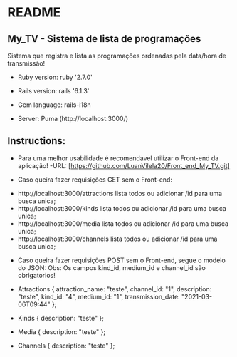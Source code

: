 # README

## My_TV - Sistema de lista de programações
Sistema que registra e lista as programações ordenadas pela data/hora de transmissão!

* Ruby version: ruby '2.7.0'

* Rails version: rails '6.1.3'

* Gem language: rails-i18n

* Server: Puma (http://localhost:3000/)

## Instructions:

* Para uma melhor usabilidade é recomendavel utilizar o Front-end da aplicação!
-URL: 
[https://github.com/LuanVilela20/Front_end_My_TV.git]

* Caso queira fazer requisições GET sem o Front-end:
- http://localhost:3000/attractions lista todos ou adicionar /id para uma busca unica;
- http://localhost:3000/kinds lista todos ou adicionar /id para uma busca unica;
- http://localhost:3000/media lista todos ou adicionar /id para uma busca unica;
- http://localhost:3000/channels lista todos ou adicionar /id para uma busca unica;

* Caso queira fazer requisições POST sem o Front-end, segue o modelo do JSON:
    Obs: Os campos kind_id, medium_id e channel_id são obrigatorios! 

- Attractions
{ 
    attraction_name: "teste",
    channel_id: "1",
    description: "teste",
    kind_id: "4",
    medium_id: "1",
    transmission_date: "2021-03-06T09:44"
};

- Kinds
{
   description: "teste" 
};

- Media
{
   description: "teste" 
};

- Channels
{
   description: "teste" 
};


 


